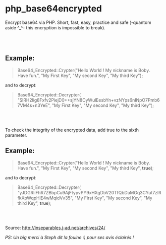 # php_base64encrypted
Encrypt base64 via PHP. Short, fast, easy, practice and safe (-quantom aside ^_^- this encryption is impossible to break).

<br><br>

## Example: 

> Base64_Encrypted::Crypter("Hello World ! My nickname is Boby. Have fun.", "My First Key", "My second Key", "My third Key");
 
 and to decrypt:
 
> Base64_Encrypted::Decrypter( "SlRH2lig8Fxfv2PiejD0++sjYN8CyWulEesbYn+vzNYps6nINpO7Pmb67VM4s+n3YeE", "My First Key", "My second Key", "My third Key");


<br><br>
 
 To check the integrity of the encrypted data, add true to the sixth parameter.
 
## Example:
 
> Base64_Encrypted::Crypter("Hello World ! My nickname is Boby. Have fun.", "My First Key", "My second Key", "My third Key", **true**);

and to decrypt:

> Base64_Encrypted::Decrypter( "yJDGRliFhR7ZBbpCu9AjFtypvPY9xHXgDbV20TfQbDaMGq3CYut7zIRfkXpWqpHlE4wMqidVv35", "My First Key", "My second Key", "My third Key", **true**);


<br><br>





Source: http://inseparables.j-ad.net/archives/24/

*PS: Un big merci à Steph dit la fouine :) pour ses avis éclairés !*
